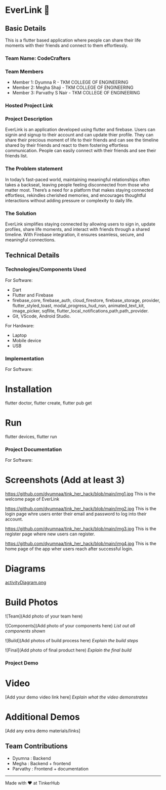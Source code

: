 # EverLink 🎯


## Basic Details
This is a flutter based application where people can share their life moments with their friends and connect to them effortlessly.
### Team Name: CodeCrafters


### Team Members
- Member 1: Dyumna R - TKM COLLEGE OF ENGINEERING
- Member 2: Megha Shaji - TKM COLLEGE OF ENGINEERING
- Member 3: Parvathy S Nair - TKM COLLEGE OF ENGINEERING

### Hosted Project Link

### Project Description
EverLink is an application developed using flutter and firebase. Users can signin and signup to their account and can update thier profile. They can share their precious moment of life to their friends and can see the timeline shared by their friends and react to them fostering effortless communication. People can easily connect with their friends and see their friends list.

### The Problem statement
In today’s fast-paced world, maintaining meaningful relationships often takes a backseat, leaving people feeling disconnected from those who matter most. There’s a need for a platform that makes staying connected effortless, rekindles cherished memories, and encourages thoughtful interactions without adding pressure or complexity to daily life.

### The Solution
EverLink simplifies staying connected by allowing users to sign in, update profiles, share life moments, and interact with friends through a shared timeline. With Firebase integration, it ensures seamless, secure, and meaningful connections.

## Technical Details
### Technologies/Components Used
For Software:
- Dart
- Flutter and Firebase
- firebase_core, firebase_auth, cloud_firestore, firebase_storage, provider, flutter_styled_toast, modal_progress_hud_nsn, animated_text_kit, image_picker, sqflite, flutter_local_notifications,path,path_provider.
- Git, VScode, Android Studio.

For Hardware:
- Laptop
- Mobile device
- USB 

### Implementation
For Software:
# Installation
flutter doctor, flutter create, flutter pub get

# Run
flutter devices, flutter run

### Project Documentation
For Software:

# Screenshots (Add at least 3)
https://github.com/dyumnaa/tink_her_hack/blob/main/img1.jpg
This is the welcome page of EverLink

https://github.com/dyumnaa/tink_her_hack/blob/main/img2.jpg
This is the login page whre users enter their email and password to log into their account.

https://github.com/dyumnaa/tink_her_hack/blob/main/img3.jpg
This is the register page where new users can register.

https://github.com/dyumnaa/tink_her_hack/blob/main/img4.jpg
This is the home page of the app wher users reach after successful login.

# Diagrams
[activityDiagram.png](https://github.com/dyumnaa/tink_her_hack/blob/main/activityDiagram.png)

# Build Photos
![Team](Add photo of your team here)


![Components](Add photo of your components here)
*List out all components shown*

![Build](Add photos of build process here)
*Explain the build steps*

![Final](Add photo of final product here)
*Explain the final build*

### Project Demo
# Video
[Add your demo video link here]
*Explain what the video demonstrates*

# Additional Demos
[Add any extra demo materials/links]

## Team Contributions
- Dyumna : Backend
- Megha : Backend + frontend
- Parvathy : Frontend + documentation

---
Made with ❤️ at TinkerHub
